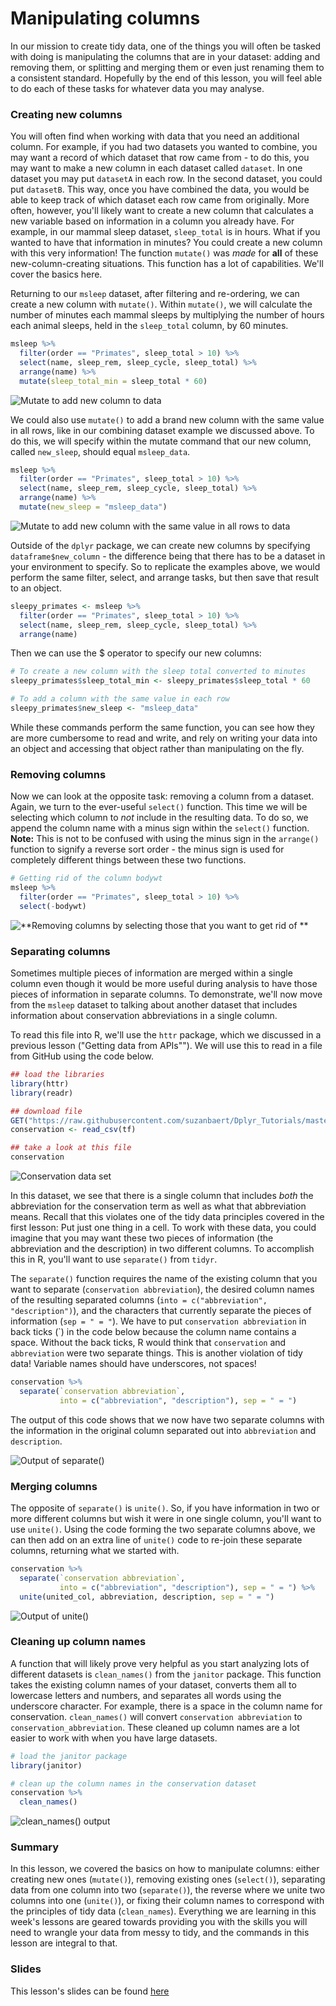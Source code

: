 # Manipulating columns

In our mission to create tidy data, one of the things you will often be tasked with doing is manipulating the columns that are in your dataset: adding and removing them, or splitting and merging them or even just renaming them to a consistent standard. Hopefully by the end of this lesson, you will feel able to do each of these tasks for whatever data you may analyse. 

### Creating new columns

You will often find when working with data that you need an additional column. For example, if you had two datasets you wanted to combine, you may want a record of which dataset that row came from - to do this, you may want to make a new column in each dataset called `dataset`. In one dataset you may put `datasetA` in each row. In the second dataset, you could put `datasetB`. This way, once you have combined the data, you would be able to keep track of which dataset each row came from originally. More often, however, you'll likely want to create a new column that calculates a new variable based on information in a column you already have. For example, in our mammal sleep dataset, `sleep_total` is in hours. What if you wanted to have that information in minutes? You could create a new column with this very information! The function `mutate()` was *made* for **all** of these new-column-creating situations. This function has a lot of capabilities. We'll cover the basics here. 

Returning to our `msleep` dataset, after filtering and re-ordering, we can create a new column with `mutate()`. Within `mutate()`, we will calculate the number of minutes each mammal sleeps by multiplying the number of hours each animal sleeps, held in the `sleep_total` column, by 60 minutes.

```r
msleep %>%
  filter(order == "Primates", sleep_total > 10) %>%
  select(name, sleep_rem, sleep_cycle, sleep_total) %>%
  arrange(name) %>%
  mutate(sleep_total_min = sleep_total * 60)
```
![**Mutate to add new column to data**](resources/images/16_GCD_Manipulating_columns/16_GCD_Manipulating_columns-02.png)

We could also use `mutate()` to add a brand new column with the same value in all rows, like in our combining dataset example we discussed above. To do this, we will specify within the mutate command that our new column, called `new_sleep`, should equal `msleep_data`.

```r
msleep %>%
  filter(order == "Primates", sleep_total > 10) %>%
  select(name, sleep_rem, sleep_cycle, sleep_total) %>%
  arrange(name) %>%
  mutate(new_sleep = "msleep_data")
```

![**Mutate to add new column with the same value in all rows to data**](resources/images/16_GCD_Manipulating_columns/16_GCD_Manipulating_columns-03.png)

Outside of the `dplyr` package, we can create new columns by specifying `dataframe$new_column` - the difference being that there has to be a dataset in your environment to specify. So to replicate the examples above, we would perform the same filter, select, and arrange tasks, but then save that result to an object. 

```r
sleepy_primates <- msleep %>%
  filter(order == "Primates", sleep_total > 10) %>%
  select(name, sleep_rem, sleep_cycle, sleep_total) %>%
  arrange(name) 
```

Then we can use the $ operator to specify our new columns: 

```r 
# To create a new column with the sleep total converted to minutes
sleepy_primates$sleep_total_min <- sleepy_primates$sleep_total * 60

# To add a column with the same value in each row 
sleepy_primates$new_sleep <- "msleep_data"
```

While these commands perform the same function, you can see how they are more cumbersome to read and write, and rely on writing your data into an object and accessing that object rather than manipulating on the fly. 

### Removing columns

Now we can look at the opposite task: removing a column from a dataset. Again, we turn to the ever-useful `select()` function. This time we will be selecting which column to *not* include in the resulting data. To do so, we append the column name with a minus sign within the `select()` function. **Note:** This is not to be confused with using the minus sign in the `arrange()` function to signify a reverse sort order - the minus sign is used for completely different things between these two functions. 

```r
# Getting rid of the column bodywt
msleep %>%
  filter(order == "Primates", sleep_total > 10) %>%
  select(-bodywt) 
```

![**Removing columns by selecting those that you want to get rid of **](resources/images/16_GCD_Manipulating_columns/16_GCD_Manipulating_columns-05.png)

### Separating columns 

Sometimes multiple pieces of information are merged within a single column even though it would be more useful during analysis to have those pieces of information in separate columns. To demonstrate, we'll now move from the `msleep` dataset to talking about another dataset that includes information about conservation abbreviations in a single column.

To read this file into R, we'll use the `httr` package, which we discussed in a previous lesson ("Getting data from APIs""). We will use this to read in a file from GitHub using the code below.

```r
## load the libraries
library(httr)
library(readr)

## download file 
GET("https://raw.githubusercontent.com/suzanbaert/Dplyr_Tutorials/master/conservation_explanation.csv", write_disk(tf <- tempfile(fileext = ".csv")))
conservation <- read_csv(tf)

## take a look at this file
conservation
```

![**Conservation data set**](resources/images/16_GCD_Manipulating_columns/16_GCD_Manipulating_columns-06.png)

In this dataset, we see that there is a single column that includes *both* the abbreviation for the conservation term as well as what that abbreviation means. Recall that this violates one of the tidy data principles covered in the first lesson: Put just one thing in a cell. To work with these data, you could imagine that you may want these two pieces of information (the abbreviation and the description) in two different columns. To accomplish this in R, you'll want to use `separate()` from `tidyr`.

The `separate()` function requires the name of the existing column that you want to separate (`conservation abbreviation`), the desired column names of the resulting separated columns (`into = c("abbreviation", "description")`), and the characters that currently separate the pieces of information (`sep = " = "`). We have to put `conservation abbreviation` in back ticks (\`) in the code below because the column name contains a space. Without the back ticks, R would think that `conservation` and `abbreviation` were two separate things. This is another violation of tidy data! Variable names should have underscores, not spaces!

```r
conservation %>%
  separate(`conservation abbreviation`, 
           into = c("abbreviation", "description"), sep = " = ")
```

The output of this code shows that we now have two separate columns with the information in the original column separated out into `abbreviation` and `description`.

![**Output of `separate()`**](resources/images/16_GCD_Manipulating_columns/16_GCD_Manipulating_columns-07.png)

### Merging columns 

The opposite of `separate()` is `unite()`. So, if you have information in two or more different columns but wish it were in one single column, you'll want to use `unite()`. Using the code forming the two separate columns above, we can then add on an extra line of `unite()` code to re-join these separate columns, returning what we started with.

```r
conservation %>%
  separate(`conservation abbreviation`, 
           into = c("abbreviation", "description"), sep = " = ") %>%
  unite(united_col, abbreviation, description, sep = " = ")
```

![**Output of `unite()`**](resources/images/16_GCD_Manipulating_columns/16_GCD_Manipulating_columns-08.png)

### Cleaning up column names

A function that will likely prove very helpful as you start analyzing lots of different datasets is `clean_names()` from the `janitor` package. This function takes the existing column names of your dataset, converts them all to lowercase letters and numbers, and separates all words using the underscore character. For example, there is a space in the column name for conservation. `clean_names()` will convert `conservation abbreviation` to `conservation_abbreviation`. These cleaned up column names are a lot easier to work with when you have large datasets.

```r
# load the janitor package 
library(janitor)

# clean up the column names in the conservation dataset
conservation %>%
  clean_names()
```

![**`clean_names()` output**](resources/images/16_GCD_Manipulating_columns/16_GCD_Manipulating_columns-09.png)

### Summary 

In this lesson, we covered the basics on how to manipulate columns: either creating new ones (`mutate()`), removing existing ones (`select()`), separating data from one column into two (`separate()`), the reverse where we unite two columns into one (`unite()`), or fixing their column names to correspond with the principles of tidy data (`clean_names`). Everything we are learning in this week's lessons are geared towards providing you with the skills you will need to wrangle your data from messy to tidy, and the commands in this lesson are integral to that.  

### Slides

This lesson's slides can be found [here](https://docs.google.com/presentation/d/1THEjk9WHCBdHbftodDIYXuJYdBVSSL7zijCocGdjqi8/edit?usp=sharing)  

